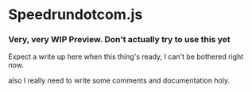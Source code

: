 # Speedrundotcom.js

### Very, very WIP Preview. Don't actually try to use this yet

Expect a write up here when this thing's ready, I can't be bothered right now.

also I really need to write some comments and documentation holy.
